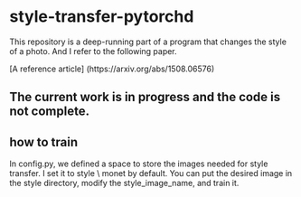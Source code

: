 # style-transfer-pytorchd
This repository is a deep-running part of a program that changes the style of a photo. And I refer to the following paper.  
<p>[A reference article]  (https://arxiv.org/abs/1508.06576)</p>

## The current work is in progress and the code is not complete.


## how to train
In config.py, we defined a space to store the images needed for style transfer. I set it to style \ monet by default. You can put the desired image in the style directory, modify the style_image_name, and train it.
